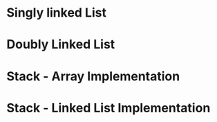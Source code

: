 # Singly linked List
# Doubly Linked List
# Stack - Array Implementation
# Stack - Linked List Implementation